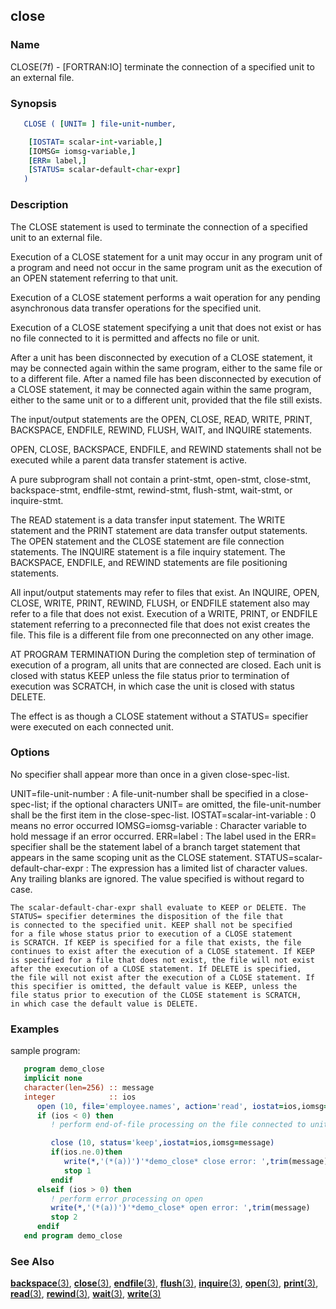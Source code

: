 ## close

### **Name**
   CLOSE(7f) - [FORTRAN:IO] terminate the connection of a specified unit
   to an external file.
   
### **Synopsis**
```fortran
   CLOSE ( [UNIT= ] file-unit-number,

    [IOSTAT= scalar-int-variable,]
    [IOMSG= iomsg-variable,] 
    [ERR= label,] 
    [STATUS= scalar-default-char-expr]
   )
```
### **Description**

   The CLOSE statement is used to terminate the connection of a specified
   unit to an external file.

   Execution of a CLOSE statement for a unit may occur in any program
   unit of a program and need not occur in the same program unit as the
   execution of an OPEN statement referring to that unit.

   Execution of a CLOSE statement performs a wait operation for any
   pending asynchronous data transfer operations for the specified unit.

   Execution of a CLOSE statement specifying a unit that does not exist or
   has no file connected to it is permitted and affects no file or unit.

   After a unit has been disconnected by execution of a CLOSE statement,
   it may be connected again within the same program, either to the same
   file or to a different file. After a named file has been disconnected
   by execution of a CLOSE statement, it may be connected again within
   the same program, either to the same unit or to a different unit,
   provided that the file still exists.

   The input/output statements are the OPEN, CLOSE, READ, WRITE, PRINT,
   BACKSPACE, ENDFILE, REWIND, FLUSH, WAIT, and INQUIRE statements.

   OPEN, CLOSE, BACKSPACE, ENDFILE, and REWIND statements shall not be
   executed while a parent data transfer statement is active.

   A pure subprogram shall not contain a print-stmt, open-stmt,
   close-stmt, backspace-stmt, endfile-stmt, rewind-stmt, flush-stmt,
   wait-stmt, or inquire-stmt.

   The READ statement is a data transfer input statement. The
   WRITE statement and the PRINT statement are data transfer output
   statements. The OPEN statement and the CLOSE statement are file
   connection statements. The INQUIRE statement is a file inquiry
   statement. The BACKSPACE, ENDFILE, and REWIND statements are file
   positioning statements.

   All input/output statements may refer to files that exist. An INQUIRE,
   OPEN, CLOSE, WRITE, PRINT, REWIND, FLUSH, or ENDFILE statement
   also may refer to a file that does not exist. Execution of a WRITE,
   PRINT, or ENDFILE statement referring to a preconnected file that
   does not exist creates the file. This file is a different file from
   one preconnected on any other image.

   AT PROGRAM TERMINATION
   During the completion step of termination of execution of a program,
   all units that are connected are closed. Each unit is closed with
   status KEEP unless the file status prior to termination of execution
   was SCRATCH, in which case the unit is closed with status DELETE.

   The effect is as though a CLOSE statement without a STATUS=
   specifier were executed on each connected unit.

### **Options**
  No specifier shall appear more than once in a given close-spec-list.

  UNIT=file-unit-number
  : A file-unit-number shall be specified in a close-spec-list; if the
    optional characters UNIT= are omitted, the file-unit-number shall
    be the first item in the close-spec-list.
  IOSTAT=scalar-int-variable
  : 0 means no error occurred
  IOMSG=iomsg-variable
  : Character variable to hold message if an error occurred.
  ERR=label
  : The label used in the ERR= specifier shall be the statement label
    of a branch target statement that
    appears in the same scoping unit as the CLOSE statement.
  STATUS=scalar-default-char-expr
  : The expression has a limited list of
    character values. Any trailing blanks are ignored. The value specified
    is without regard to case.

    The scalar-default-char-expr shall evaluate to KEEP or DELETE. The
    STATUS= specifier determines the disposition of the file that
    is connected to the specified unit. KEEP shall not be specified
    for a file whose status prior to execution of a CLOSE statement
    is SCRATCH. If KEEP is specified for a file that exists, the file
    continues to exist after the execution of a CLOSE statement. If KEEP
    is specified for a file that does not exist, the file will not exist
    after the execution of a CLOSE statement. If DELETE is specified,
    the file will not exist after the execution of a CLOSE statement. If
    this specifier is omitted, the default value is KEEP, unless the
    file status prior to execution of the CLOSE statement is SCRATCH,
    in which case the default value is DELETE.

### **Examples**
sample program:

```fortran
   program demo_close
   implicit none
   character(len=256) :: message
   integer            :: ios
      open (10, file='employee.names', action='read', iostat=ios,iomsg=message)
      if (ios < 0) then
         ! perform end-of-file processing on the file connected to unit 10.

         close (10, status='keep',iostat=ios,iomsg=message)
         if(ios.ne.0)then
            write(*,'(*(a))')'*demo_close* close error: ',trim(message)
            stop 1
         endif
      elseif (ios > 0) then
         ! perform error processing on open
         write(*,'(*(a))')'*demo_close* open error: ',trim(message)
         stop 2
      endif
   end program demo_close
```
### **See Also**

[**backspace**(3)](#backspace),
[**close**(3)](#close),
[**endfile**(3)](#endfile),
[**flush**(3)](#flush),
[**inquire**(3)](#inquire),
[**open**(3)](#open),
[**print**(3)](#print),
[**read**(3)](#read),
[**rewind**(3)](#rewind),
[**wait**(3)](#wait),
[**write**(3)](#write)
